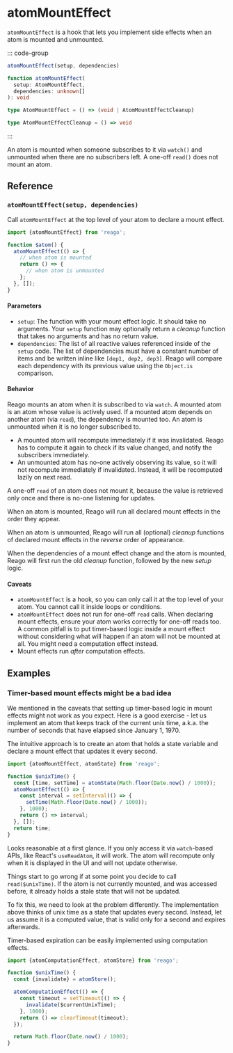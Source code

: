 # atomMountEffect

`atomMountEffect` is a hook that lets you implement side effects when an atom is mounted and unmounted.

::: code-group
```ts [Syntax]
atomMountEffect(setup, dependencies)
```

```ts [Types]
function atomMountEffect(
  setup: AtomMountEffect,
  dependencies: unknown[]
): void

type AtomMountEffect = () => (void | AtomMountEffectCleanup)

type AtomMountEffectCleanup = () => void
```
:::

An atom is mounted when someone subscribes to it via `watch()` and unmounted when there are no subscribers
left. A one-off `read()` does not mount an atom.


## Reference

### `atomMountEffect(setup, dependencies)`

Call `atomMountEffect` at the top level of your atom to declare a mount effect.

```ts
import {atomMountEffect} from 'reago';

function $atom() {
  atomMountEffect(() => {
    // when atom is mounted
    return () => {
      // when atom is unmounted
    };
  }, []);
}
```

#### Parameters

* `setup`: The function with your mount effect logic. It should take no arguments. Your `setup` function may
  optionally return a _cleanup_ function that takes no arguments and has no return value.
* `dependencies`: The list of all reactive values referenced inside of the `setup` code.
  The list of dependencies must have a constant number of items and be written inline like `[dep1, dep2, dep3]`.
  Reago will compare each dependency with its previous value using the `Object.is` comparison.

#### Behavior

Reago mounts an atom when it is subscribed to via `watch`. A mounted atom is an atom whose value is actively
used. If a mounted atom depends on another atom (via `read`), the dependency is mounted too. An atom is unmounted
when it is no longer subscribed to.

* A mounted atom will recompute immediately if it was invalidated. Reago has to compute it again to check if its
  value changed, and notify the subscribers immediately.
* An unmounted atom has no-one actively observing its value, so it will not recompute immediately if invalidated.
  Instead, it will be recomputed lazily on next read.

A one-off `read` of an atom does not mount it, because the value is retrieved only once and there is no-one
listening for updates.

When an atom is mounted, Reago will run all declared mount effects in the order they appear.

When an atom is unmounted, Reago will run all (optional) _cleanup_ functions of declared mount effects in the
_reverse_ order of appearance.

When the dependencies of a mount effect change and the atom is mounted, Reago will first run the old
_cleanup_ function, followed by the new _setup_ logic.

#### Caveats

* `atomMountEffect` is a hook, so you can only call it at the top level of your atom. You cannot call it
  inside loops or conditions.
* `atomMountEffect` does not run for one-off `read` calls. When declaring mount effects, ensure your atom
  works correctly for one-off reads too. A common pitfall is to put timer-based logic inside a mount effect
  without considering what will happen if an atom will not be mounted at all. You might need a computation
  effect instead.
* Mount effects run _after_ computation effects.


## Examples

### Timer-based mount effects might be a bad idea

We mentioned in the caveats that setting up timer-based logic in mount effects might not work as you expect.
Here is a good exercise - let us implement an atom that keeps track of the current unix time, a.k.a. the number of
seconds that have elapsed since January 1, 1970.

The intuitive approach is to create an atom that holds a state variable and declare a mount effect that updates it
every second.

```ts
import {atomMountEffect, atomState} from 'reago';

function $unixTime() {
  const [time, setTime] = atomState(Math.floor(Date.now() / 1000));
  atomMountEffect(() => {
    const interval = setInterval(() => {
      setTime(Math.floor(Date.now() / 1000));
    }, 1000);
    return () => interval;
  }, []);
  return time;
}
```

Looks reasonable at a first glance. If you only access it via `watch`-based APIs, like React's `useReadAtom`,
it will work. The atom will recompute only when it is displayed in the UI and will not update otherwise.

Things start to go wrong if at some point you decide to call `read($unixTime)`. If the atom is not currently mounted,
and was accessed before, it already holds a stale state that will not be updated.

To fix this, we need to look at the problem differently. The implementation above thinks of unix time as a state
that updates every second. Instead, let us assume it is a computed value, that is valid only for a second and
expires afterwards.

Timer-based expiration can be easily implemented using computation effects.

```ts
import {atomComputationEffect, atomStore} from 'reago';

function $unixTime() {
  const {invalidate} = atomStore();

  atomComputationEffect(() => {
    const timeout = setTimeout(() => {
      invalidate($currentUnixTime);
    }, 1000);
    return () => clearTimeout(timeout);
  });

  return Math.floor(Date.now() / 1000);
}
```
